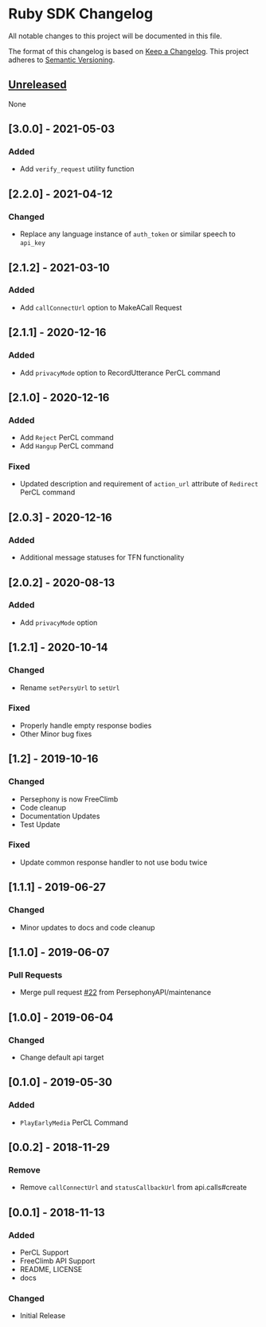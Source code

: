 # Ruby SDK Changelog
All notable changes to this project will be documented in this file.

The format of this changelog is based on [Keep a Changelog](https://keepachangelog.com/en/1.0.0/).
This project adheres to [Semantic Versioning](https://semver.org/spec/v2.0.0.html).

## [Unreleased]
None

<a name="3.0.0"></a>
## [3.0.0] - 2021-05-03
### Added
- Add `verify_request` utility function

<a name="2.2.0"></a>
## [2.2.0] - 2021-04-12
### Changed
- Replace any language instance of `auth_token` or similar speech to `api_key`

<a name="2.1.2"></a>
## [2.1.2] - 2021-03-10
### Added
- Add `callConnectUrl` option to MakeACall Request


<a name="2.1.1"></a>
## [2.1.1] - 2020-12-16
### Added
- Add `privacyMode` option to RecordUtterance PerCL command

<a name="2.1.0"></a>
## [2.1.0] - 2020-12-16
### Added
- Add `Reject` PerCL command
- Add `Hangup` PerCL command

### Fixed
- Updated description and requirement of `action_url` attribute of `Redirect` PerCL command

<a name="2.0.3"></a>
## [2.0.3] - 2020-12-16
### Added
- Additional message statuses for TFN functionality

<a name="2.0.2"></a>
## [2.0.2] - 2020-08-13
### Added
- Add `privacyMode` option

<a name="1.2.1"></a>
## [1.2.1] - 2020-10-14
### Changed
- Rename `setPersyUrl` to `setUrl`

### Fixed
- Properly handle empty response bodies
- Other Minor bug fixes

<a name="1.2"></a>
## [1.2] - 2019-10-16
### Changed
- Persephony is now FreeClimb
- Code cleanup
- Documentation Updates
- Test Update

### Fixed
- Update common response handler to not use bodu twice

<a name="1.1.1"></a>
## [1.1.1] - 2019-06-27
### Changed
- Minor updates to docs and code cleanup


<a name="1.1.0"></a>
## [1.1.0] - 2019-06-07
### Pull Requests
- Merge pull request [#22](https://gitlab.vailsys.com/vail-cloud-services/fc-boilerplates/javascript-sdk/issues/22) from PersephonyAPI/maintenance


<a name="1.0.0"></a>
## [1.0.0] - 2019-06-04
### Changed
- Change default api target


<a name="0.1.0"></a>
## [0.1.0] - 2019-05-30
### Added
- `PlayEarlyMedia` PerCL Command

<a name="0.0.2"></a>
## [0.0.2] - 2018-11-29
### Remove
- Remove `callConnectUrl` and `statusCallbackUrl` from api.calls#create

<a name="0.0.1"></a>
## [0.0.1] - 2018-11-13
### Added
- PerCL Support
- FreeClimb API Support
- README, LICENSE
- docs

### Changed
- Initial Release


[Unreleased]: https://github.com/FreeClimbAPI/ruby-sdk/compare/v1.0.1...HEAD

